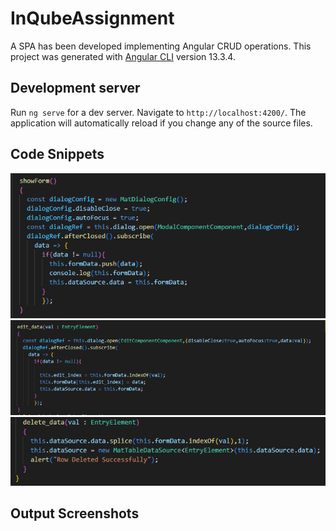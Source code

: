 # InQubeAssignment

A SPA has been developed implementing Angular CRUD operations. This project was generated with [Angular CLI](https://github.com/angular/angular-cli) version 13.3.4.

## Development server

Run `ng serve` for a dev server. Navigate to `http://localhost:4200/`. The application will automatically reload if you change any of the source files.

## Code Snippets

![alt text](https://github.com/jitensinha98/Angular_CRUD_Operation/blob/main/Documentation-images/app.component.ts/showform.PNG)
![alt text](https://github.com/jitensinha98/Angular_CRUD_Operation/blob/main/Documentation-images/app.component.ts/edit_val.PNG)
![alt text](https://github.com/jitensinha98/Angular_CRUD_Operation/blob/main/Documentation-images/app.component.ts/delete_val.PNG)

## Output Screenshots

